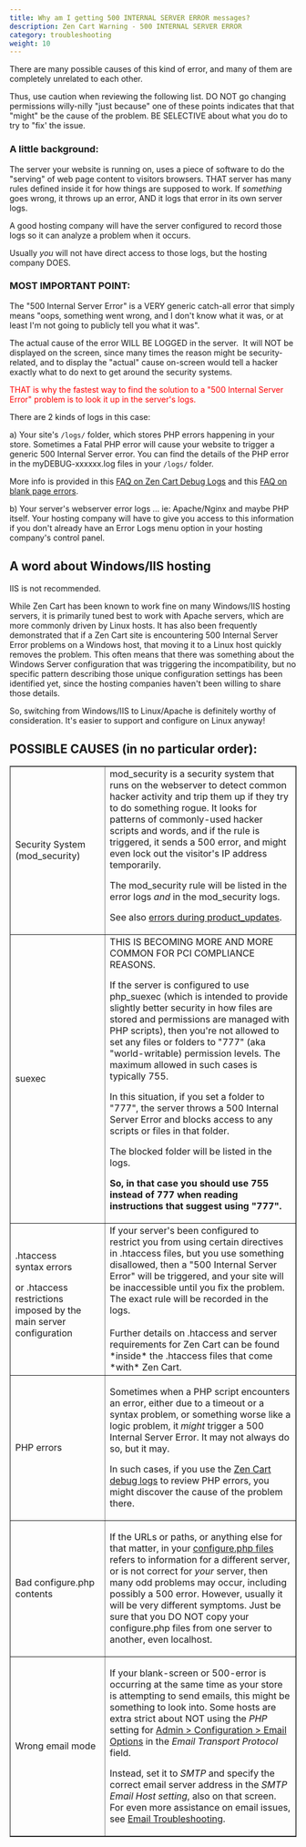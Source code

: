 ```yaml
---
title: Why am I getting 500 INTERNAL SERVER ERROR messages?
description: Zen Cart Warning - 500 INTERNAL SERVER ERROR 
category: troubleshooting 
weight: 10
---
```


There are many possible causes of this kind of error, and many of them are completely unrelated to each other.  

Thus, use caution when reviewing the following list. DO NOT go changing permissions willy-nilly "just because" one of these points indicates that that "might" be the cause of the problem. BE SELECTIVE about what you do to try to "fix' the issue.

### A little background:

The server your website is running on, uses a piece of software to do the "serving" of web page content to visitors browsers. THAT server has many rules defined inside it for how things are supposed to work. If *something* goes wrong, it throws up an error, AND it logs that error in its own server logs.  

A good hosting company will have the server configured to record those logs so it can analyze a problem when it occurs.  

Usually *you* will not have direct access to those logs, but the hosting company DOES.  

### MOST IMPORTANT POINT:

The "500 Internal Server Error" is a VERY generic catch-all error that simply means "oops, something went wrong, and I don't know what it was, or at least I'm not going to publicly tell you what it was".  

The actual cause of the error WILL BE LOGGED in the server.  It will NOT be displayed on the screen, since many times the reason might be security-related, and to display the "actual" cause on-screen would tell a hacker exactly what to do next to get around the security systems.  

<font color="#ff0000">THAT is why the fastest way to find the solution to a "500 Internal Server Error" problem is to look it up in the server's logs.</font> 

There are 2 kinds of logs in this case:  

a) Your site's `/logs/` folder, which stores PHP errors happening in your store. Sometimes a Fatal PHP error will cause your website to trigger a generic 500 Internal Server error. You can find the details of the PHP error in the myDEBUG-xxxxxx.log files in your `/logs/` folder.  

More info is provided in this [FAQ on Zen Cart Debug Logs](/user/troubleshooting/debug_logs) and 
this [FAQ on blank page errors](/user/troubleshooting/blank_page/). 

b) Your server's webserver error logs ... ie: Apache/Nginx and maybe PHP itself. Your hosting company will have to give you access to this information if you don't already have an Error Logs menu option in your hosting company's control panel.  

## A word about Windows/IIS hosting

IIS is not recommended.

While Zen Cart has been known to work fine on many Windows/IIS hosting servers, it is primarily tuned best to work with Apache servers, which are more commonly driven by Linux hosts. It has also been frequently demonstrated that if a Zen Cart site is encountering 500 Internal Server Error problems on a Windows host, that moving it to a Linux host quickly removes the problem. This often means that there was something about the Windows Server configuration that was triggering the incompatibility, but no specific pattern describing those unique configuration settings has been identified yet, since the hosting companies haven't been willing to share those details.  

So, switching from Windows/IIS to Linux/Apache is definitely worthy of consideration. It's easier to support and configure on Linux anyway!  

## POSSIBLE CAUSES (in no particular order):

<table width="640" cellspacing="1" cellpadding="1" border="1" align="">

<tbody>

<tr>

<td>Security System  
(mod_security)</td>

<td>mod_security is a security system that runs on the webserver to detect common hacker activity and trip them up if they try to do something rogue. It looks for patterns of commonly-used hacker scripts and words, and if the rule is triggered, it sends a 500 error, and might even lock out the visitor's IP address temporarily.  

The mod_security rule will be listed in the error logs *and* in the mod_security logs.  

See also [errors during product_updates](/user/troubleshooting/product_update_errors/). 
</td>

</tr>

<tr>

<td>suexec</td>

<td>THIS IS BECOMING MORE AND MORE COMMON FOR PCI COMPLIANCE REASONS.  

If the server is configured to use php_suexec (which is intended to provide slightly better security in how files are stored and permissions are managed with PHP scripts), then you're not allowed to set any files or folders to "777" (aka "world-writable) permission levels. The maximum allowed in such cases is typically 755.  

In this situation, if you set a folder to "777", the server throws a 500 Internal Server Error and blocks access to any scripts or files in that folder.  

The blocked folder will be listed in the logs.  

**So, in that case you should use 755 instead of 777 when reading instructions that suggest using "777".**  

</tr>

<tr>

<td>.htaccess syntax errors  

or .htaccess restrictions imposed by the main server configuration</td>

<td>If your server's been configured to restrict you from using certain directives in .htaccess files, but you use something disallowed, then a "500 Internal Server Error" will be triggered, and your site will be inaccessible until you fix the problem.  The exact rule will be recorded in the logs.  
<br /><br />
Further details on .htaccess and server requirements for Zen Cart can be found *inside* the .htaccess files that come *with* Zen Cart.</td>

</tr>

<tr>

<td>PHP errors</td>

<td>

Sometimes when a PHP script encounters an error, either due to a timeout or a syntax problem, or something worse like a logic problem, it *might* trigger a 500 Internal Server Error. It may not always do so, but it may.  

In such cases, if you use the [Zen Cart debug logs](/user/troubleshooting/blank_page/) to review PHP errors, you might discover the cause of the problem there.
</td>

</tr>

<tr>

<td>Bad configure.php contents</td>

<td>

If the URLs or paths, or anything else for that matter, in your [configure.php files](/user/miscellaneous/configure/) refers to information for a different server, or is not correct for *your* server, then many odd problems may occur, including possibly a 500 error. However, usually it will be very different symptoms. Just be sure that you DO NOT copy your configure.php files from one server to another, even localhost.

</td>

</tr>

<tr>

<td>Wrong email mode</td>

<td>

If your blank-screen or 500-error is occurring at the same time as your store is attempting to send emails, this might be something to look into. Some hosts are extra strict about NOT using the *PHP* setting for [Admin > Configuration > Email Options](/user/admin_pages/configuration/configuration_emailoptions/) in the *Email Transport Protocol* field. 

Instead, set it to *SMTP* and specify the correct email server address in the *SMTP Email Host setting*, also on that screen. For even more assistance on email issues, see [Email Troubleshooting](/user/troubleshooting/email_issues/). 
</td>

</tr>

</tbody>

</table>

